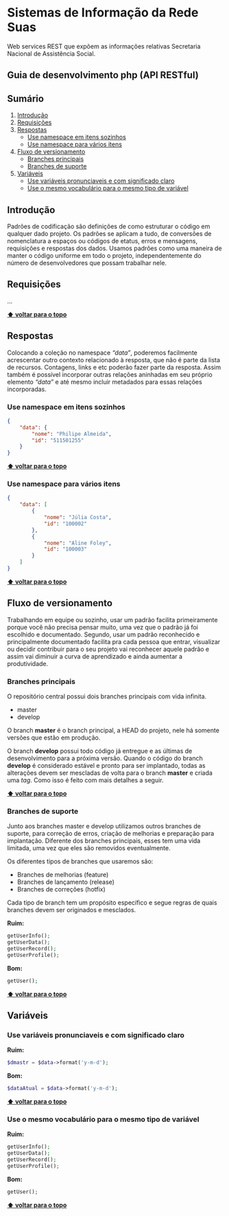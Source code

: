 # Sistemas de Informação da Rede Suas

Web services REST que expõem as informações relativas Secretaria Nacional de Assistência Social.


## Guia de desenvolvimento php (API RESTful)

## Sumário

  1. [Introdução](#introdução)
  2. [Requisições](#requisições)
  3. [Respostas](#respostas)
     * [Use namespace em itens sozinhos](#use-namespace-em-itens-sozinhos)
     * [Use namespace para vários itens](#use-namespace-para-vários-itens)
  4. [Fluxo de versionamento](#fluxo-de-versionamento)
     * [Branches principais](#branches-principais)
     * [Branches de suporte](#branches-de-suporte)
  5. [Variáveis](#variáveis)
     * [Use variáveis pronunciaveis e com significado claro](#use-variáveis-pronunciaveis-e-com-significado-claro)
     * [Use o mesmo vocabulário para o mesmo tipo de variável](#use-o-mesmo-vocabulário-para-o-mesmo-tipo-de-variável)

## Introdução

Padrões de codificação são definições de como estruturar o código em qualquer dado projeto. 
Os padrões se aplicam a tudo, de conversões de nomenclatura a espaços ou códigos de etatus, erros 
e mensagens, requisições e respostas dos dados. Usamos padrões como uma maneira de manter o 
código uniforme em todo o projeto, independentemente do número de desenvolvedores que possam trabalhar nele.

## Requisições

...

**[⬆ voltar para o topo](#sumário)**

## Respostas

Colocando a coleção no namespace *“data”*, poderemos facilmente acrescentar outro contexto
relacionado à resposta, que não é parte da lista de recursos. Contagens, links e etc poderão
fazer parte da resposta. Assim também é possível incorporar outras relações aninhadas em 
seu próprio elemento *“data”* e até mesmo incluir metadados para essas relações incorporadas. 

### Use namespace em itens sozinhos

```json
{
    "data": {
        "nome": "Philipe Almeida",
        "id": "511501255"
    }
}
```
**[⬆ voltar para o topo](#sumário)**

### Use namespace para vários itens

```json
{
    "data": [
        {
            "nome": "Júlia Costa",
            "id": "100002"
        },
        {
            "nome": "Aline Foley",
            "id": "100003"
        }
    ]
}
```

**[⬆ voltar para o topo](#sumário)**

## Fluxo de versionamento

Trabalhando em equipe ou sozinho, usar um padrão facilita primeiramente porque você não precisa pensar muito, uma vez 
que o padrão já foi escolhido e documentado. Segundo, usar um padrão reconhecido e principalmente documentado facilita 
pra cada pessoa que entrar, visualizar ou decidir contribuir para o seu projeto vai reconhecer aquele padrão e assim vai 
diminuir a curva de aprendizado e ainda aumentar a produtividade.

### Branches principais

O repositório central possui dois branches principais com vida infinita.

- master
- develop

O branch **master** é o branch principal, a HEAD do projeto, nele há somente versões que estão em produção.

O branch **develop** possui todo código já entregue e as últimas de desenvolvimento para a próxima versão. Quando o código 
do branch **develop** é considerado estável e pronto para ser implantado, todas as alterações devem ser mescladas de volta para 
o branch **master** e criada uma *tag*. Como isso é feito com mais detalhes a seguir.

**[⬆ voltar para o topo](#sumário)**

### Branches de suporte

Junto aos branches  master e develop utilizamos outros branches de suporte, para correção de erros, criação  de melhorias 
e preparação para implantação. Diferente dos branches principais, esses tem uma vida limitada, uma vez que eles 
são removidos eventualmente.

Os diferentes tipos de branches que  usaremos são:

- Branches de melhorias (feature)
- Branches de lançamento (release)
- Branches de correções (hotfix)

Cada tipo de branch tem um propósito específico e segue regras de quais branches devem ser originados e mesclados.

**Ruim:**

```php
getUserInfo();
getUserData();
getUserRecord();
getUserProfile();
```

**Bom:**

```php
getUser();
```

**[⬆ voltar para o topo](#sumário)**


## Variáveis

### Use variáveis pronunciaveis e com significado claro

**Ruim:**

```php
$dmastr = $data->format('y-m-d');
```

**Bom:**

```php
$dataAtual = $data->format('y-m-d');
```
**[⬆ voltar para o topo](#sumário)**

### Use o mesmo vocabulário para o mesmo tipo de variável

**Ruim:**

```php
getUserInfo();
getUserData();
getUserRecord();
getUserProfile();
```

**Bom:**

```php
getUser();
```

**[⬆ voltar para o topo](#sumário)**

